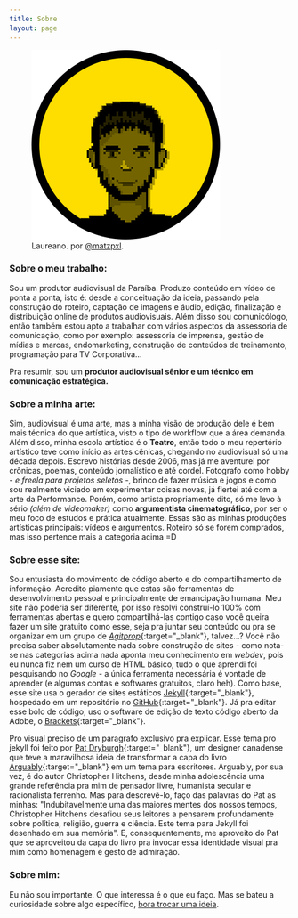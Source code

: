 ```yaml
---
title: Sobre
layout: page
---
```

<figure>
  <img alt="Laureano." src="images/AVATAR.png" />
  <figcaption>
   Laureano. por <a href="https://www.instagram.com/matzpxl/" target="_blank">@matzpxl</a>.
  </figcaption>
</figure>

### Sobre o meu trabalho:
Sou um produtor audiovisual da Paraíba. Produzo conteúdo em vídeo de ponta a ponta, isto é: desde a conceituação da ideia, passando pela construção do roteiro, captação de imagens e áudio, edição, finalização e distribuição online de produtos audiovisuais. Além disso sou comunicólogo, então também estou apto a trabalhar com vários aspectos da assessoria de comunicação, como por exemplo: assessoria de imprensa, gestão de mídias e marcas, endomarketing, construção de conteúdos de treinamento, programação para TV Corporativa... 

Pra resumir, sou um **produtor audiovisual sênior e um técnico em comunicação estratégica.**

### Sobre a minha arte:
Sim, audiovisual é uma arte, mas a minha visão de produção dele é bem mais técnica do que artística, visto o tipo de workflow que a área demanda. Além disso, minha escola artística é o **Teatro**, então todo o meu repertório artístico teve como início as artes cênicas, chegando no audiovisual só uma década depois. Escrevo histórias desde 2006, mas já me aventurei por crônicas, poemas, conteúdo jornalístico e até cordel. Fotografo como hobby - *e freela para projetos seletos* -, brinco de fazer música e jogos e como sou realmente viciado em experimentar coisas novas, já flertei até com a arte da Performance. Porém, como artista propriamente dito, só me levo à sério _(além de videomaker)_ como **argumentista cinematográfico**, por ser o meu foco de estudos e prática atualmente. Essas são as minhas produções artísticas principais: vídeos e argumentos. Roteiro só se forem comprados, mas isso pertence mais a categoria acima =D

### Sobre esse site:
Sou entusiasta do movimento de código aberto e do compartilhamento de informação. Acredito piamente que estas são ferramentas de desenvolvimento pessoal e principalmente de emancipação humana. Meu site não poderia ser diferente, por isso resolvi construí-lo 100% com ferramentas abertas e quero compartilhá-las contigo caso você queira fazer um site gratuito como esse, seja pra juntar seu conteúdo ou pra se organizar em um grupo de [_Agitprop_](https://pt.wikipedia.org/wiki/Agitprop){:target="_blank"}, talvez...? Você não precisa saber absolutamente nada sobre construção de sites - como nota-se nas categorias acima nada aponta meu conhecimento em _webdev_, pois eu nunca fiz nem um curso de HTML básico, tudo o que aprendi foi pesquisando no _Google_ - a única ferramenta necessária é vontade de aprender (e algumas contas e softwares gratuitos, claro heh). Como base, esse site usa o gerador de sites estáticos [Jekyll](https://jekyllrb.com/){:target="_blank"}, hospedado em um repositório no [GitHub](https://github.com){:target="_blank"}. Já pra editar esse bolo de código, uso o software  de edição de texto código aberto da Adobe, o [Brackets](http://brackets.io/){:target="_blank"}.

Pro visual preciso de um paragrafo exclusivo pra explicar. Esse tema pro jekyll foi feito por [Pat Dryburgh](https://patdryburgh.com/){:target="_blank"}, um designer canadense que teve a maravilhosa ideia de transformar a capa do livro [Arguably](https://amzn.to/38eqCWV){:target="_blank"} em um tema para escritores. Arguably, por sua vez, é do autor Christopher Hitchens, desde minha adolescência uma grande referência pra mim de pensador livre, humanista secular e racionalista ferrenho. Mas para descrevê-lo, faço das palavras do Pat as minhas: "Indubitavelmente uma das maiores mentes dos nossos tempos, Christopher Hitchens desafiou seus leitores a pensarem profundamente sobre política, religião, guerra e ciência. Este tema para Jekyll foi desenhado em sua memória". E, consequentemente, me aproveito do Pat que se aproveitou da capa do livro pra invocar essa identidade visual pra mim como homenagem e gesto de admiração.

### Sobre mim:
Eu não sou importante. O que interessa é o que eu faço. Mas se bateu a curiosidade sobre algo específico, [bora trocar uma ideia](contato.html).
